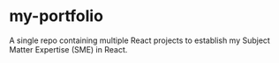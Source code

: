 # my-portfolio
A single repo containing multiple React projects to establish my Subject Matter Expertise (SME) in React.
